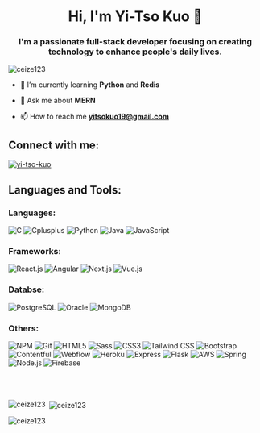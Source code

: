 <h1 align="center">Hi, I'm Yi-Tso Kuo 👋</h1>
<h3 align="center">I'm a passionate full-stack developer focusing on creating technology to enhance people's daily lives.</h3>

<p align="left"> <img src="https://komarev.com/ghpvc/?username=ceize123&label=Profile%20views&color=0e75b6&style=flat" alt="ceize123" /> </p>

- 🌱 I’m currently learning **Python** and **Redis**

- 💬 Ask me about **MERN**

- 📫 How to reach me **yitsokuo19@gmail.com**

<h2 align="left">Connect with me:</h2>
<p align="left">
<a href="https://www.linkedin.com/in/yi-tso-kuo/" target="_blank" rel="noreferrer"><img src="https://img.shields.io/badge/-LinkedIn-0A66C2?style=flat-square&logo=linkedin&logoColor=white" alt="yi-tso-kuo" /></a>
</p>

<h2 align="left">Languages and Tools:</h2>
<h3 align="left">Languages:</h3>
<div>
  <img alt="C" src="https://img.shields.io/badge/-C-A8B9CC?style=flat-square&logo=c&logoColor=white" /> 
  <img alt="Cplusplus" src="https://img.shields.io/badge/-C++-00599C?style=flat-square&logo=cplusplus&logoColor=white" /> 
  <img alt="Python" src="https://img.shields.io/badge/-Python-3776AB?style=flat-square&logo=python&logoColor=white" /> 
  <img alt="Java" src="https://img.shields.io/badge/-Java-CC0000?style=flat-square&logo=java&logoColor=white" /> 
  <img alt="JavaScript" src="https://img.shields.io/badge/-JavaScript-F7DF1E?style=flat-square&logo=javascript&logoColor=black" /> 
</div>

<h3 align="left">Frameworks:</h3>
<div>
  <img alt="React.js" src="https://img.shields.io/badge/-React-45b8d8?style=flat-square&logo=react&logoColor=white" />
  <img alt="Angular" src="https://img.shields.io/badge/-Angular-E23237?style=flat-square&logo=angular&logoColor=white" /> 
  <img alt="Next.js" src="https://img.shields.io/badge/-Next.js-000000?style=flat-square&logo=next.js&logoColor=white" /> 
  <img alt="Vue.js" src="https://img.shields.io/badge/-Vue-4FC08D?style=flat-square&logo=vue.js&logoColor=black" />
</div>

<h3 align="left">Databse:</h3>
<div>
  <img alt="PostgreSQL" src="https://img.shields.io/badge/-PostgreSQL-4169E1?style=flat-square&logo=postgreSQL&logoColor=white" /> 
  <img alt="Oracle" src="https://img.shields.io/badge/-Oracle-F80000?style=flat-square&logo=oracle&logoColor=white" /> 
  <img alt="MongoDB" src="https://img.shields.io/badge/-MongoDB-47A248?style=flat-square&logo=mongodb&logoColor=white" /> 
</div>

<h3 align="left">Others:</h3>
<div>
  <img alt="NPM" src="https://img.shields.io/badge/-NPM-CB3837?style=flat-square&logo=npm&logoColor=white" /> 
  <img alt="Git" src="https://img.shields.io/badge/-Git-F05032?style=flat-square&logo=git&logoColor=white" /> 
  <img alt="HTML5" src="https://img.shields.io/badge/-HTML5-E34F26?style=flat-square&logo=html5&logoColor=white" /> 
  <img alt="Sass" src="https://img.shields.io/badge/-Sass-CC6699?style=flat-square&logo=sass&logoColor=white" /> 
  <img alt="CSS3" src="https://img.shields.io/badge/-CSS-1572B6?style=flat-square&logo=css3&logoColor=white" /> 
  <img alt="Tailwind CSS" src="https://img.shields.io/badge/-Tailwind-06B6D4?style=flat-square&logo=tailwindcss&logoColor=white" /> 
  <img alt="Bootstrap" src="https://img.shields.io/badge/-Bootstrap-7952B3?style=flat-square&logo=bootstrap&logoColor=white" /> 
  <img alt="Contentful" src="https://img.shields.io/badge/-Contentful-2478CC?style=flat-square&logo=contentful&logoColor=white" /> 
  <img alt="Webflow" src="https://img.shields.io/badge/-Webflow-4353FF?style=flat-square&logo=webflow&logoColor=white" /> 
  <img alt="Heroku" src="https://img.shields.io/badge/-Heroku-430098?style=flat-square&logo=heroku&logoColor=white" /> 
  <img alt="Express" src="https://img.shields.io/badge/-Express-000000?style=flat-square&logo=express&logoColor=white" /> 
  <img alt="Flask" src="https://img.shields.io/badge/-Flask-000000?style=flat-square&logo=flask&logoColor=white" />
  <img alt="AWS" src="https://img.shields.io/badge/-Amazon AWS-232F3E?style=flat-square&logo=amazonaws&logoColor=white" /> 
  <img alt="Spring" src="https://img.shields.io/badge/-Spring-6DB33F?style=flat-square&logo=spring&logoColor=white" />
  <img alt="Node.js" src="https://img.shields.io/badge/-Node.js-339933?style=flat-square&logo=node.js&logoColor=white" /> 
  <img alt="Firebase" src="https://img.shields.io/badge/-Firebase-FFCA28?style=flat-square&logo=firebase&logoColor=white" /> 
</div>

<!-- <h2 align="left">Languages and Tools:</h2>
<p align="left"> <a href="https://angular.io" target="_blank" rel="noreferrer"> <img src="https://angular.io/assets/images/logos/angular/angular.svg" alt="angular" width="40" height="40"/> </a> <a href="https://getbootstrap.com" target="_blank" rel="noreferrer"> <img src="https://raw.githubusercontent.com/devicons/devicon/master/icons/bootstrap/bootstrap-plain-wordmark.svg" alt="bootstrap" width="40" height="40"/> </a> <a href="https://www.cprogramming.com/" target="_blank" rel="noreferrer"> <img src="https://raw.githubusercontent.com/devicons/devicon/master/icons/c/c-original.svg" alt="c" width="40" height="40"/> </a> <a href="https://www.w3schools.com/cpp/" target="_blank" rel="noreferrer"> <img src="https://raw.githubusercontent.com/devicons/devicon/master/icons/cplusplus/cplusplus-original.svg" alt="cplusplus" width="40" height="40"/> </a> <a href="https://www.w3schools.com/css/" target="_blank" rel="noreferrer"> <img src="https://raw.githubusercontent.com/devicons/devicon/master/icons/css3/css3-original-wordmark.svg" alt="css3" width="40" height="40"/> </a> <a href="https://expressjs.com" target="_blank" rel="noreferrer"> <img src="https://raw.githubusercontent.com/devicons/devicon/master/icons/express/express-original-wordmark.svg" alt="express" width="40" height="40"/> </a> <a href="https://git-scm.com/" target="_blank" rel="noreferrer"> <img src="https://www.vectorlogo.zone/logos/git-scm/git-scm-icon.svg" alt="git" width="40" height="40"/> </a> <a href="https://heroku.com" target="_blank" rel="noreferrer"> <img src="https://www.vectorlogo.zone/logos/heroku/heroku-icon.svg" alt="heroku" width="40" height="40"/> </a> <a href="https://www.w3.org/html/" target="_blank" rel="noreferrer"> <img src="https://raw.githubusercontent.com/devicons/devicon/master/icons/html5/html5-original-wordmark.svg" alt="html5" width="40" height="40"/> </a> <a href="https://www.java.com" target="_blank" rel="noreferrer"> <img src="https://raw.githubusercontent.com/devicons/devicon/master/icons/java/java-original.svg" alt="java" width="40" height="40"/> </a> <a href="https://developer.mozilla.org/en-US/docs/Web/JavaScript" target="_blank" rel="noreferrer"> <img src="https://raw.githubusercontent.com/devicons/devicon/master/icons/javascript/javascript-original.svg" alt="javascript" width="40" height="40"/> </a> <a href="https://www.mongodb.com/" target="_blank" rel="noreferrer"> <img src="https://raw.githubusercontent.com/devicons/devicon/master/icons/mongodb/mongodb-original-wordmark.svg" alt="mongodb" width="40" height="40"/> </a> <a href="https://nextjs.org/" target="_blank" rel="noreferrer"> <img src="https://cdn.worldvectorlogo.com/logos/nextjs-2.svg" alt="nextjs" width="40" height="40"/> </a> <a href="https://nodejs.org" target="_blank" rel="noreferrer"> <img src="https://raw.githubusercontent.com/devicons/devicon/master/icons/nodejs/nodejs-original-wordmark.svg" alt="nodejs" width="40" height="40"/> </a> <a href="https://www.oracle.com/" target="_blank" rel="noreferrer"> <img src="https://raw.githubusercontent.com/devicons/devicon/master/icons/oracle/oracle-original.svg" alt="oracle" width="40" height="40"/> </a> <a href="https://www.postgresql.org" target="_blank" rel="noreferrer"> <img src="https://raw.githubusercontent.com/devicons/devicon/master/icons/postgresql/postgresql-original-wordmark.svg" alt="postgresql" width="40" height="40"/> </a> <a href="https://reactjs.org/" target="_blank" rel="noreferrer"> <img src="https://raw.githubusercontent.com/devicons/devicon/master/icons/react/react-original-wordmark.svg" alt="react" width="40" height="40"/> </a> <a href="https://sass-lang.com" target="_blank" rel="noreferrer"> <img src="https://raw.githubusercontent.com/devicons/devicon/master/icons/sass/sass-original.svg" alt="sass" width="40" height="40"/> </a> <a href="https://spring.io/" target="_blank" rel="noreferrer"> <img src="https://www.vectorlogo.zone/logos/springio/springio-icon.svg" alt="spring" width="40" height="40"/> </a> <a href="https://tailwindcss.com/" target="_blank" rel="noreferrer"> <img src="https://www.vectorlogo.zone/logos/tailwindcss/tailwindcss-icon.svg" alt="tailwind" width="40" height="40"/> </a> </p> -->

<br />
<br />
<br />
<p><img align="left" src="https://github-readme-stats.vercel.app/api/top-langs?username=ceize123&show_icons=true&locale=en&layout=compact" alt="ceize123" /></p>

<p>&nbsp;<img align="center" src="https://github-readme-stats.vercel.app/api?username=ceize123&show_icons=true&locale=en" alt="ceize123" /></p>

<p><img align="center" src="https://github-readme-streak-stats.herokuapp.com/?user=ceize123&" alt="ceize123" /></p>
